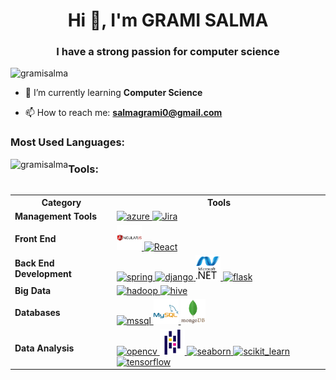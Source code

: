 <h1 align="center">Hi 👋, I'm GRAMI SALMA</h1>
<h3 align="center">I have a strong passion for computer science</h3>

<p align="left"> <img src="https://komarev.com/ghpvc/?username=gramisalma&label=Profile%20views&color=0e75b6&style=flat" alt="gramisalma" /> </p>

- 🌱 I’m currently learning **Computer Science**

- 📫 How to reach me: **salmagrami0@gmail.com**
<h3 align="left">Most Used Languages:</h3>
<p><img align="left" src="https://github-readme-stats.vercel.app/api/top-langs?username=gramisalma&show_icons=true&locale=en&layout=compact" alt="gramisalma" /></p>




<h3 align="left"> Tools:</h3>

<table align="left">
    <tr>
        <th>Category</th>
        <th>Tools</th>
    </tr>
    <tr>
        <td><strong>Management Tools</strong></td>
        <td>
            <a href="https://azure.microsoft.com/en-in/" target="_blank" rel="noreferrer">
                <img src="https://www.vectorlogo.zone/logos/microsoft_azure/microsoft_azure-icon.svg" alt="azure" width="40" height="40"/>
            </a>
            <a href="https://www.atlassian.com/software/jira" target="_blank" rel="noreferrer">
                <img src="https://github.com/user-attachments/assets/8209c07c-3411-4776-acba-30e7ca9c5cf3" alt="Jira" height="40"/>
            </a>
        </td>
    </tr>
    <tr>
        <td><strong>Front End</strong></td>
        <td>
            <a href="https://angular.io" target="_blank" rel="noreferrer">
                <img src="https://raw.githubusercontent.com/devicons/devicon/master/icons/angularjs/angularjs-original-wordmark.svg" alt="angularjs" width="40" height="40"/>
            </a>
            <a href="https://reactjs.org/" target="_blank" rel="noreferrer">
                <img src="https://upload.wikimedia.org/wikipedia/commons/a/a7/React-icon.svg" alt="React" width="40" height="40"/>
            </a>
        </td>
    </tr>
    <tr>
        <td><strong>Back End Development</strong></td>
        <td>
            <a href="https://spring.io/" target="_blank" rel="noreferrer">
                <img src="https://www.vectorlogo.zone/logos/springio/springio-icon.svg" alt="spring" width="40" height="40"/>
            </a>
            <a href="https://www.djangoproject.com/" target="_blank" rel="noreferrer">
                <img src="https://cdn.worldvectorlogo.com/logos/django.svg" alt="django" width="40" height="40"/>
            </a>
            <a href="https://dotnet.microsoft.com/" target="_blank" rel="noreferrer">
                <img src="https://raw.githubusercontent.com/devicons/devicon/master/icons/dot-net/dot-net-original-wordmark.svg" alt="dotnet" width="40" height="40"/>
            </a>
            <a href="https://flask.palletsprojects.com/" target="_blank" rel="noreferrer">
                <img src="https://www.vectorlogo.zone/logos/pocoo_flask/pocoo_flask-icon.svg" alt="flask" width="40" height="40"/>
            </a>
        </td>
    </tr>
    <tr>
        <td><strong>Big Data</strong></td>
        <td>
            <a href="https://hadoop.apache.org/" target="_blank" rel="noreferrer">
                <img src="https://www.vectorlogo.zone/logos/apache_hadoop/apache_hadoop-icon.svg" alt="hadoop" width="40" height="40"/>
            </a>
            <a href="https://hive.apache.org/" target="_blank" rel="noreferrer">
                <img src="https://www.vectorlogo.zone/logos/apache_hive/apache_hive-icon.svg" alt="hive" width="40" height="40"/>
            </a>
        </td>
    </tr>
    <tr>
        <td><strong>Databases</strong></td>
        <td>
            <a href="https://www.microsoft.com/en-us/sql-server" target="_blank" rel="noreferrer">
                <img src="https://www.svgrepo.com/show/303229/microsoft-sql-server-logo.svg" alt="mssql" width="40" height="40"/>
            </a>
            <a href="https://www.mysql.com/" target="_blank" rel="noreferrer">
                <img src="https://raw.githubusercontent.com/devicons/devicon/master/icons/mysql/mysql-original-wordmark.svg" alt="mysql" width="40" height="40"/>
            </a>
            <a href="https://www.mongodb.com/" target="_blank" rel="noreferrer">
                <img src="https://raw.githubusercontent.com/devicons/devicon/master/icons/mongodb/mongodb-original-wordmark.svg" alt="mongodb" width="40" height="40"/>
            </a>
        </td>
    </tr>
    <tr>
        <td><strong>Data Analysis</strong></td>
        <td>
            <a href="https://opencv.org/" target="_blank" rel="noreferrer">
                <img src="https://www.vectorlogo.zone/logos/opencv/opencv-icon.svg" alt="opencv" width="40" height="40"/>
            </a>
            <a href="https://pandas.pydata.org/" target="_blank" rel="noreferrer">
                <img src="https://raw.githubusercontent.com/devicons/devicon/2ae2a900d2f041da66e950e4d48052658d850630/icons/pandas/pandas-original.svg" alt="pandas" width="40" height="40"/>
            </a>
            <a href="https://seaborn.pydata.org/" target="_blank" rel="noreferrer">
                <img src="https://seaborn.pydata.org/_images/logo-mark-lightbg.svg" alt="seaborn" width="40" height="40"/>
            </a>
            <a href="https://scikit-learn.org/" target="_blank" rel="noreferrer">
                <img src="https://upload.wikimedia.org/wikipedia/commons/0/05/Scikit_learn_logo_small.svg" alt="scikit_learn" width="40" height="40"/>
            </a>
            <a href="https://www.tensorflow.org" target="_blank" rel="noreferrer">
                <img src="https://www.vectorlogo.zone/logos/tensorflow/tensorflow-icon.svg" alt="tensorflow" width="40" height="40"/>
            </a>
        </td>
    </tr>
</table>

<br>

